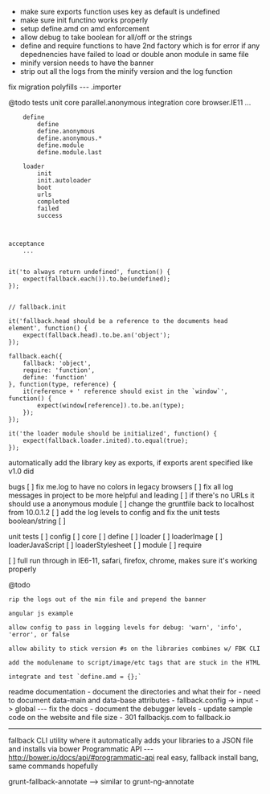 - make sure exports function uses key as default is undefined
- make sure init functino works properly
- setup define.amd on amd enforcement
- allow debug to take boolean for all/off or the strings
- define and require functions to have 2nd factory which is for error if any depednencies have failed to load or double anon module in same file
- minify version needs to have the banner
- strip out all the logs from the minify version and the log function

fix migration polyfills --- .importer


@todo tests
	unit
		core
			parallel.anonymous
	integration
		core
			browser.IE11
			...

		define
			define
			define.anonymous
			define.anonymous.*
			define.module
			define.module.last

		loader
			init
			init.autoloader
			boot
			urls
			completed
			failed
			success



	acceptance
		...


	it('to always return undefined', function() {
		expect(fallback.each()).to.be(undefined);
	});


	// fallback.init
	
	it('fallback.head should be a reference to the documents head element', function() {
		expect(fallback.head).to.be.an('object');
	});

	fallback.each({
		fallback: 'object',
		require: 'function',
		define: 'function'
	}, function(type, reference) {
		it(reference + ' reference should exist in the `window`', function() {
			expect(window[reference]).to.be.an(type);
		});
	});

	it('the loader module should be initialized', function() {
		expect(fallback.loader.inited).to.equal(true);
	});
	
	


automatically add the library key as exports, if exports arent specified like v1.0 did


bugs
	[ ] fix me.log to have no colors in legacy browsers
	[ ] fix all log messages in project to be more helpful and leading
	[ ] if there's no URLs it should use a anonymous module
	[ ] change the gruntfile back to localhost from 10.0.1.2
	[ ] add the log levels to config and fix the unit tests boolean/string
	[ ] 

unit tests
	[ ] config
	[ ] core
	[ ] define
	[ ] loader
	[ ] loaderImage
	[ ] loaderJavaScript
	[ ] loaderStylesheet
	[ ] module
	[ ] require

[ ] full run through in IE6-11, safari, firefox, chrome, makes sure it's working properly

@todo

	rip the logs out of the min file and prepend the banner

	angular js example

	allow config to pass in logging levels for debug: 'warn', 'info', 'error', or false

	allow ability to stick version #s on the libraries combines w/ FBK CLI

	add the modulename to script/image/etc tags that are stuck in the HTML

	integrate and test `define.amd = {};`

readme documentation
	- document the directories and what their for
	- need to document data-main and data-base attributes
	- fallback.config -> input -> global --- fix the docs
	- document the debugger levels
	- update sample code on the website and file size
	- 301 fallbackjs.com to fallback.io

---

fallback CLI utility where it automatically adds your libraries to a JSON file and installs via bower
	Programmatic API --- http://bower.io/docs/api/#programmatic-api
	real easy, fallback install bang, same commands hopefully

grunt-fallback-annotate --> similar to grunt-ng-annotate